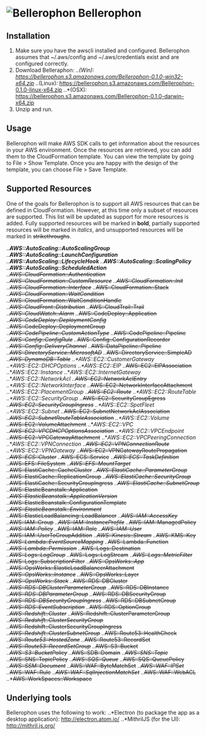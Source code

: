 # ![Bellerophon](arminhammer.github.com/bellerophon/src/icons/bellerophon.svg) Bellerophon

## Installation
1. Make sure you have the awscli installed and configured. Bellerophon assumes that ~/.aws/config and ~/.aws/credentials exist and are configured correctly.
2. Download Belleraphon:
..*(Win): https://bellerophon.s3.amazonaws.com/Bellerophon-0.1.0-win32-x64.zip
..*(Linux): https://bellerophon.s3.amazonaws.com/Bellerophon-0.1.0-linux-x64.zip
..*(OSX): https://bellerophon.s3.amazonaws.com/Bellerophon-0.1.0-darwin-x64.zip
3. Unzip and run.

## Usage
Bellerophon will make AWS SDK calls to get information about the resources in your AWS environment. 
Once the resources are retrieved, you can add them to the CloudFormation template. You can view the template by going to File > Show Template. Once you are
happy with the design of the template, you can choose File > Save Template.

## Supported Resources
One of the goals for Bellerophon is to support all AWS resources that can be defined in CloudFormation. However, at this time only a subset of resources are supported.
This list will be updated as support for more resources is added. Fully supported resources will be marked in **bold**, partially supported resources will be marked in
*italics*, and unsupported resources will be marked in ~~strikethroughs~~.

..***AWS::AutoScaling::AutoScalingGroup**
..***AWS::AutoScaling::LaunchConfiguration**
..***AWS::AutoScaling::LifecycleHook**
..***AWS::AutoScaling::ScalingPolicy**
..***AWS::AutoScaling::ScheduledAction**
..*~~AWS::CloudFormation::Authentication~~
..*~~AWS::CloudFormation::CustomResource~~
..*~~AWS::CloudFormation::Init~~
..*~~AWS::CloudFormation::Interface~~
..*~~AWS::CloudFormation::Stack~~
..*~~AWS::CloudFormation::WaitCondition~~
..*~~AWS::CloudFormation::WaitConditionHandle~~
..*~~AWS::CloudFront::Distribution~~
..*~~AWS::CloudTrail::Trail~~
..*~~AWS::CloudWatch::Alarm~~
..*~~AWS::CodeDeploy::Application~~
..*~~AWS::CodeDeploy::DeploymentConfig~~
..*~~AWS::CodeDeploy::DeploymentGroup~~
..*~~AWS::CodePipeline::CustomActionType~~
..*~~AWS::CodePipeline::Pipeline~~
..*~~AWS::Config::ConfigRule~~
..*~~AWS::Config::ConfigurationRecorder~~
..*~~AWS::Config::DeliveryChannel~~
..*~~AWS::DataPipeline::Pipeline~~
..*~~AWS::DirectoryService::MicrosoftAD~~
..*~~AWS::DirectoryService::SimpleAD~~
..*~~AWS::DynamoDB::Table~~
..**AWS::EC2::CustomerGateway*
..**AWS::EC2::DHCPOptions*
..**AWS::EC2::EIP*
..*~~AWS::EC2::EIPAssociation~~
..**AWS::EC2::Instance*
..**AWS::EC2::InternetGateway*
..**AWS::EC2::NetworkAcl*
..*~~AWS::EC2::NetworkAclEntry~~
..**AWS::EC2::NetworkInterface*
..*~~AWS::EC2::NetworkInterfaceAttachment~~
..**AWS::EC2::PlacementGroup*
..*~~AWS::EC2::Route~~
..**AWS::EC2::RouteTable*
..**AWS::EC2::SecurityGroup*
..*~~AWS::EC2::SecurityGroupEgress~~
..*~~AWS::EC2::SecurityGroupIngress~~
..**AWS::EC2::SpotFleet*
..**AWS::EC2::Subnet*
..*~~AWS::EC2::SubnetNetworkAclAssociation~~
..*~~AWS::EC2::SubnetRouteTableAssociation~~
..**AWS::EC2::Volume*
..*~~AWS::EC2::VolumeAttachment~~
..**AWS::EC2::VPC*
..*~~AWS::EC2::VPCDHCPOptionsAssociation~~
..**AWS::EC2::VPCEndpoint*
..*~~AWS::EC2::VPCGatewayAttachment~~
..**AWS::EC2::VPCPeeringConnection*
..**AWS::EC2::VPNConnection*
..*~~AWS::EC2::VPNConnectionRoute~~
..**AWS::EC2::VPNGateway*
..*~~AWS::EC2::VPNGatewayRoutePropagation~~
..*~~AWS::ECS::Cluster~~
..*~~AWS::ECS::Service~~
..*~~AWS::ECS::TaskDefinition~~
..*~~AWS::EFS::FileSystem~~
..*~~AWS::EFS::MountTarget~~
..*~~AWS::ElastiCache::CacheCluster~~
..*~~AWS::ElastiCache::ParameterGroup~~
..*~~AWS::ElastiCache::ReplicationGroup~~
..*~~AWS::ElastiCache::SecurityGroup~~
..*~~AWS::ElastiCache::SecurityGroupIngress~~
..*~~AWS::ElastiCache::SubnetGroup~~
..*~~AWS::ElasticBeanstalk::Application~~
..*~~AWS::ElasticBeanstalk::ApplicationVersion~~
..*~~AWS::ElasticBeanstalk::ConfigurationTemplate~~
..*~~AWS::ElasticBeanstalk::Environment~~
..*~~AWS::ElasticLoadBalancing::LoadBalancer~~
..*~~AWS::IAM::AccessKey~~
..*~~AWS::IAM::Group~~
..*~~AWS::IAM::InstanceProfile~~
..*~~AWS::IAM::ManagedPolicy~~
..*~~AWS::IAM::Policy~~
..*~~AWS::IAM::Role~~
..*~~AWS::IAM::User~~
..*~~AWS::IAM::UserToGroupAddition~~
..*~~AWS::Kinesis::Stream~~
..*~~AWS::KMS::Key~~
..*~~AWS::Lambda::EventSourceMapping~~
..*~~AWS::Lambda::Function~~
..*~~AWS::Lambda::Permission~~
..*~~AWS::Logs::Destination~~
..*~~AWS::Logs::LogGroup~~
..*~~AWS::Logs::LogStream~~
..*~~AWS::Logs::MetricFilter~~
..*~~AWS::Logs::SubscriptionFilter~~
..*~~AWS::OpsWorks::App~~
..*~~AWS::OpsWorks::ElasticLoadBalancerAttachment~~
..*~~AWS::OpsWorks::Instance~~
..*~~AWS::OpsWorks::Layer~~
..*~~AWS::OpsWorks::Stack~~
..*~~AWS::RDS::DBCluster~~
..*~~AWS::RDS::DBClusterParameterGroup~~
..*~~AWS::RDS::DBInstance~~
..*~~AWS::RDS::DBParameterGroup~~
..*~~AWS::RDS::DBSecurityGroup~~
..*~~AWS::RDS::DBSecurityGroupIngress~~
..*~~AWS::RDS::DBSubnetGroup~~
..*~~AWS::RDS::EventSubscription~~
..*~~AWS::RDS::OptionGroup~~
..*~~AWS::Redshift::Cluster~~
..*~~AWS::Redshift::ClusterParameterGroup~~
..*~~AWS::Redshift::ClusterSecurityGroup~~
..*~~AWS::Redshift::ClusterSecurityGroupIngress~~
..*~~AWS::Redshift::ClusterSubnetGroup~~
..*~~AWS::Route53::HealthCheck~~
..*~~AWS::Route53::HostedZone~~
..*~~AWS::Route53::RecordSet~~
..*~~AWS::Route53::RecordSetGroup~~
..*~~AWS::S3::Bucket~~
..*~~AWS::S3::BucketPolicy~~
..*~~AWS::SDB::Domain~~
..*~~AWS::SNS::Topic~~
..*~~AWS::SNS::TopicPolicy~~
..*~~AWS::SQS::Queue~~
..*~~AWS::SQS::QueuePolicy~~
..*~~AWS::SSM::Document~~
..*~~AWS::WAF::ByteMatchSet~~
..*~~AWS::WAF::IPSet~~
..*~~AWS::WAF::Rule~~
..*~~AWS::WAF::SqlInjectionMatchSet~~
..*~~AWS::WAF::WebACL~~
..*~~AWS::WorkSpaces::Workspace~~

## Underlying tools
Bellerophon uses the following to work:
..*Electron (to package the app as a desktop application): http://electron.atom.io/
..*MithrilJS (for the UI): http://mithril.js.org/

